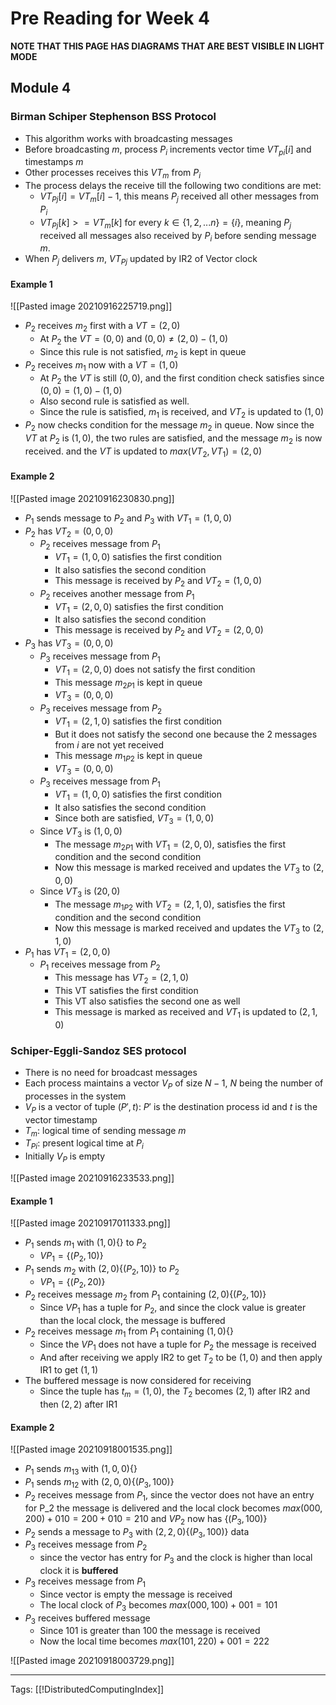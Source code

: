 # Pre Reading for Week 4
**NOTE THAT THIS PAGE HAS DIAGRAMS THAT ARE BEST VISIBLE IN LIGHT MODE**

## Module 4
### Birman Schiper Stephenson BSS Protocol
- This algorithm works with broadcasting messages
- Before broadcasting $m$, process $P_i$ increments vector time $VT_{pi}[i]$ and timestamps $m$
- Other processes receives this $VT_m$ from $P_i$
- The process delays the receive till the following two conditions are met:
	- $VT_{Pj}[i] = VT_m[i] - 1$, this means $P_j$ received all other messages from $P_i$
	- $VT_{Pj}[k] >= VT_m[k]$ for every $k \in \{1, 2, ... n\} = \{i\}$, meaning $P_j$ received all messages also received by $P_i$ before sending message $m$.
- When $P_j$ delivers $m$, $VT_{Pj}$ updated by IR2 of Vector clock

#### Example 1
![[Pasted image 20210916225719.png]]
- $P_2$ receives $m_2$ first with a $VT = (2, 0)$
	- At $P_2$ the $VT = (0, 0)$ and $(0, 0) \ne (2, 0) - (1, 0)$
	- Since this rule is not satisfied, $m_2$ is kept in queue
- $P_2$ receives $m_1$ now with a $VT = (1, 0)$
	- At $P_2$  the $VT$ is still $(0, 0)$, and the first condition check satisfies since $(0, 0) = (1, 0) - (1, 0)$
	- Also second rule is satisfied as well.
	- Since the rule is satisfied, $m_1$ is received, and $VT_2$ is updated to $(1, 0)$
- $P_2$ now checks condition for the message $m_2$ in queue. Now since the $VT$ at $P_2$ is $(1, 0)$, the two rules are satisfied, and the message $m_2$ is now received. and the $VT$ is updated to $max(VT_2, VT_1) = (2, 0)$

#### Example 2
![[Pasted image 20210916230830.png]]
- $P_1$ sends message to $P_2$ and $P_3$ with $VT_1 = (1, 0, 0)$
- $P_2$ has $VT_2 = (0, 0, 0)$
	- $P_2$ receives message from $P_1$
		- $VT_1 = (1, 0, 0)$ satisfies the first condition
		- It also satisfies the second condition
		- This message is received by $P_2$ and $VT_2 = (1, 0, 0)$
	- $P_2$ receives another message from $P_1$
		- $VT_1 = (2, 0, 0)$ satisfies the first condition
		- It also satisfies the second condition
		- This message is received by $P_2$ and $VT_2 = (2, 0, 0)$
- $P_3$ has $VT_3 = (0, 0, 0)$
	- $P_3$ receives message from $P_1$
		- $VT_1 = (2, 0, 0)$ does not satisfy the first condition
		- This message $m_{2P1}$ is kept in queue
		- $VT_3 = (0, 0, 0)$
	- $P_3$ receives message from $P_2$
		- $VT_1 = (2, 1, 0)$ satisfies the first condition
		- But it does not satisfy the second one because the 2 messages from $i$ are not yet received
		- This message $m_{1P2}$ is kept in queue
		- $VT_3 = (0, 0, 0)$
	- $P_3$ receives message from $P_1$
		- $VT_1 = (1, 0, 0)$ satisfies the first condition
		- It also satisfies the second condition
		- Since both are satisfied, $VT_3 = (1, 0, 0)$
	- Since $VT_3$ is $(1, 0, 0)$
		- The message $m_{2P1}$ with $VT_1 = (2, 0, 0)$, satisfies the first condition and the second condition
		- Now this message is marked received and updates the $VT_3$ to $(2, 0, 0)$
	- Since $VT_3$ is $(2 0, 0)$
		- The message $m_{1P2}$ with $VT_2 = (2, 1, 0)$, satisfies the first condition and the second condition
		- Now this message is marked received and updates the $VT_3$ to $(2, 1, 0)$
- $P_1$ has $VT_1 = (2, 0, 0)$
	- $P_1$ receives message from $P_2$
		- This message has $VT_2 = (2, 1, 0)$
		- This VT satisfies the first condition
		- This VT also satisfies the second one as well
		- This message is marked as received and $VT_1$ is updated to $(2, 1, 0)$

### Schiper-Eggli-Sandoz SES protocol
- There is no need for broadcast messages
- Each process maintains a vector $V_P$ of size $N - 1$, $N$ being the number of processes in the system
- $V_P$ is a vector of tuple $(P' , t)$: $P'$ is the destination process id and $t$ is the vector timestamp
- $T_m$: logical time of sending message $m$
- $T_{Pi}$: present logical time at $P_i$
- Initially $V_P$ is empty

![[Pasted image 20210916233533.png]]

#### Example 1
![[Pasted image 20210917011333.png]]
- $P_1$ sends $m_1$ with $(1, 0)\{\}$ to $P_2$
	- $VP_1 = \{(P_2, 10)\}$
- $P_1$ sends $m_2$ with $(2, 0)\{(P_2, 10)\}$ to $P_2$
	- $VP_1 = \{(P_2, 20)\}$
- $P_2$ receives message $m_2$ from $P_1$ containing $(2, 0)\{(P_2, 10)\}$
	- Since $VP_1$ has a tuple for $P_2$, and since the clock value is greater than the local clock, the message is buffered
- $P_2$ receives message $m_1$ from $P_1$ containing $(1, 0)\{\}$
	- Since the $VP_1$ does not have a tuple for $P_2$ the message is received
	- And after receiving we apply IR2 to get $T_2$ to be $(1, 0)$ and then apply IR1 to get $(1, 1)$
- The buffered message is now considered for receiving
	- Since the tuple has $t_m = (1, 0)$, the $T_2$ becomes $(2, 1)$ after IR2 and then $(2, 2)$ after IR1

#### Example 2
![[Pasted image 20210918001535.png]]
- $P_1$ sends $m_{13}$ with $(1, 0, 0)\{\}$
- $P_1$ sends $m_{12}$ with $(2, 0, 0)\{(P_3, 100)\}$
- $P_2$ receives message from $P_1$, since the vector does not have an entry for P_2 the message is delivered and the local clock becomes $max(000, 200) + 010 = 200 + 010 = 210$ and $VP_2$ now has $\{(P_3, 100)\}$
- $P_2$ sends a message to $P_3$ with  $(2, 2, 0)\{(P_3, 100)\}$ data
- $P_3$ receives message from $P_2$
	- since the vector has entry for $P_3$ and the clock is higher than local clock it is **buffered**
- $P_3$ receives message from $P_1$
	- Since vector is empty the message is received
	- The local clock of $P_3$ becomes $max(000, 100) + 001 = 101$
- $P_3$ receives buffered message
	- Since 101 is greater than 100 the message is received
	- Now the local time becomes $max(101, 220) + 001 = 222$

![[Pasted image 20210918003729.png]]

---
Tags: [[!DistributedComputingIndex]]